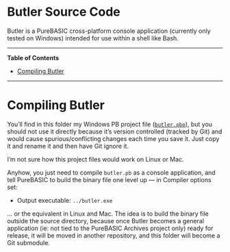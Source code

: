 Butler Source Code
==================

Butler is a PureBASIC cross-platform console application (currently only tested on Windows) intended for use within a shell like Bash.

------------------------------------------------------------------------

**Table of Contents**

<!-- #toc -->
-   [Compiling Butler](#compiling-butler)

<!-- /toc -->

------------------------------------------------------------------------

Compiling Butler
================

You’ll find in this folder my Windows PB project file ([`butler.pbp`](./butler.pbp)), but you should not use it directly because it’s version controlled (tracked by Git) and would cause spurious/conflicting changes each time you save it. Just copy it and rename it and then have Git ignore it.

I’m not sure how this project files would work on Linux or Mac.

Anyhow, you just need to compile `butler.pb` as a console application, and tell PureBASIC to build the binary file one level up — in Compiler options set:

-   Output executable: `../butler.exe`

… or the equivalent in Linux and Mac. The idea is to build the binary file outside the source directory, because once Butler becomes a general application (ie: not tied to the PureBASIC Archives project only) ready for release, it will be moved in another repository, and this folder will become a Git submodule.
